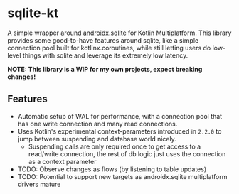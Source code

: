 # sqlite-kt

A simple wrapper around [androidx.sqlite](https://developer.android.com/kotlin/multiplatform/sqlite) for Kotlin Multiplatform. This library provides some good-to-have features around sqlite, like a simple connection pool built for kotlinx.coroutines, while still letting users do low-level things with sqlite and leverage its extremely low latency.

**NOTE: This library is a WIP for my own projects, expect breaking changes!**

## Features

- Automatic setup of WAL for performance, with a connection pool that has one write connection and many read connections.
- Uses Kotlin's experimental context-parameters introduced in `2.2.0` to jump between suspending and database world nicely.
  - Suspending calls are only required once to get access to a read/write connection, the rest of db logic just uses the connection as a context parameter
- TODO: Observe changes as flows (by listening to table updates)
- TODO: Potential to support new targets as androidx.sqlite multiplatform drivers mature
